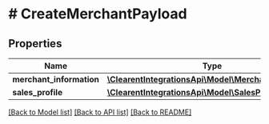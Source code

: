 # # CreateMerchantPayload

## Properties

Name | Type | Description | Notes
------------ | ------------- | ------------- | -------------
**merchant_information** | [**\ClearentIntegrationsApi\Model\MerchantInformation**](MerchantInformation.md) |  |
**sales_profile** | [**\ClearentIntegrationsApi\Model\SalesProfile**](SalesProfile.md) |  |

[[Back to Model list]](../../README.md#models) [[Back to API list]](../../README.md#endpoints) [[Back to README]](../../README.md)
